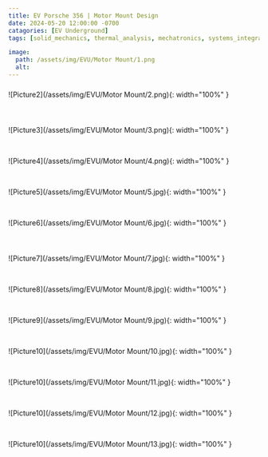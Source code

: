```yaml
---
title: EV Porsche 356 | Motor Mount Design
date: 2024-05-20 12:00:00 -0700
catagories: [EV Underground]
tags: [solid_mechanics, thermal_analysis, mechatronics, systems_integration, project_management, sustainable_engineering, manufacturing_processes, material_science, failure_analysis, automotive_engineering, electronics_integration, problem-solving]        #Lower Case

image:
  path: /assets/img/EVU/Motor Mount/1.png
  alt: 
---
```



### 

![Picture2](/assets/img/EVU/Motor Mount/2.png){: width="100%" }

### 

### 

<br>

![Picture3](/assets/img/EVU/Motor Mount/3.png){: width="100%" }

<br>

![Picture4](/assets/img/EVU/Motor Mount/4.png){: width="100%" }

<br>

![Picture5](/assets/img/EVU/Motor Mount/5.jpg){: width="100%" }

<br>

![Picture6](/assets/img/EVU/Motor Mount/6.jpg){: width="100%" }

### 

<br>

![Picture7](/assets/img/EVU/Motor Mount/7.jpg){: width="100%" }

<br>

![Picture8](/assets/img/EVU/Motor Mount/8.jpg){: width="100%" }

<br>

![Picture9](/assets/img/EVU/Motor Mount/9.jpg){: width="100%" }

<br>

![Picture10](/assets/img/EVU/Motor Mount/10.jpg){: width="100%" }

<br>

![Picture10](/assets/img/EVU/Motor Mount/11.jpg){: width="100%" }

<br>

![Picture10](/assets/img/EVU/Motor Mount/12.jpg){: width="100%" }

<br>

![Picture10](/assets/img/EVU/Motor Mount/13.jpg){: width="100%" }

<br>